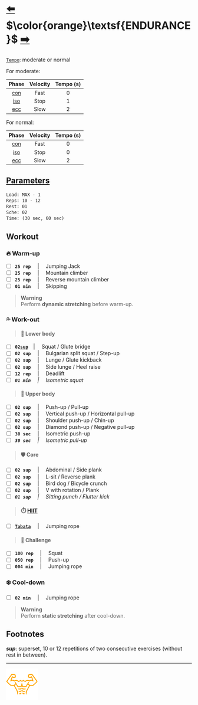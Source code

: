 # [:arrow_left:][prev] $\color{orange}\textsf{ENDURANCE}$ [:arrow_right:][next]

[`Tempo`](../glossary.md#t)\: moderate or normal

For moderate:

|Phase                  |Velocity|Tempo (s)|
|:---------------------:|:------:|:-------:|
|[con](../glossary.md#c)|Fast    |0        |
|[iso](../glossary.md#i)|Stop    |1        |
|[ecc](../glossary.md#e)|Slow    |2        |

For normal:

|Phase                  |Velocity|Tempo (s)|
|:---------------------:|:------:|:-------:|
|[con](../glossary.md#c)|Fast    |0        |
|[iso](../glossary.md#i)|Stop    |0        |
|[ecc](../glossary.md#e)|Slow    |2        |

## [Parameters](../home.md#parameters)

```plaintext
Load: MAX - 1
Reps: 10 - 12
Rest: 01
Sche: 02
Time: (30 sec, 60 sec)
```

## Workout

### :fire: Warm-up

+ [ ] **`25 rep`** &emsp;\|&emsp; Jumping Jack
+ [ ] **`25 rep`** &emsp;\|&emsp; Mountain climber
+ [ ] **`25 rep`** &emsp;\|&emsp; Reverse mountain climber
+ [ ] **`01 min`** &emsp;\|&emsp; Skipping

> **Warning**  
> Perform **dynamic stretching** before warm-up\.

### :sweat_drops: Work-out

> #### :leg: Lower body

+ [ ] **`02`[`sup`](#footnotes)**&emsp;\|&emsp; Squat / Glute bridge
+ [ ] **`02 sup`** &emsp;\|&emsp; Bulgarian split squat / Step-up
+ [ ] **`02 sup`** &emsp;\|&emsp; Lunge / Glute kickback
+ [ ] **`02 sup`** &emsp;\|&emsp; Side lunge / Heel raise
+ [ ] **`12 rep`** &emsp;\|&emsp; Deadlift
+ [ ] _**`01 min`** &emsp;\|&emsp; Isometric squat_

> #### :muscle: Upper body

+ [ ] **`02 sup`** &emsp;\|&emsp; Push-up / Pull-up
+ [ ] **`02 sup`** &emsp;\|&emsp; Vertical push-up / Horizontal pull-up
+ [ ] **`02 sup`** &emsp;\|&emsp; Shoulder push-up / Chin-up
+ [ ] **`02 sup`** &emsp;\|&emsp; Diamond push-up / Negative pull-up
+ [ ] **`30 sec`** &emsp;\|&emsp; Isometric push-up
+ [ ] _**`30 sec`** &emsp;\|&emsp; Isometric pull-up_

> #### :shield: Core

+ [ ] **`02 sup`** &emsp;\|&emsp; Abdominal / Side plank
+ [ ] **`02 sup`** &emsp;\|&emsp; L-sit / Reverse plank
+ [ ] **`02 sup`** &emsp;\|&emsp; Bird dog / Bicycle crunch
+ [ ] **`02 sup`** &emsp;\|&emsp; V with rotation / Plank
+ [ ] _**`01 sup`** &emsp;\|&emsp; Sitting punch / Flutter kick_

> #### :stopwatch: [HIIT][abcd]

+ [ ] [**`Tabata`**][abcd] &emsp;\|&emsp; Jumping rope

> #### :triangular_flag_on_post: Challenge

+ [ ] **`100 rep`** &emsp;\|&emsp; Squat
+ [ ] **`050 rep`** &emsp;\|&emsp; Push-up
+ [ ] **`004 min`** &emsp;\|&emsp; Jumping rope

### :snowflake: Cool-down

+ [ ] **`02 min`** &emsp;\|&emsp; Jumping rope

> **Warning**  
> Perform **static stretching** after cool-down\.

## Footnotes

_**sup**_\: superset, 10 or 12 repetitions of two consecutive exercises (without rest in between)\.

---

[![Man's abdominals](../../src/six_pack_little.svg)](../home.md "Home")

<!-- internal -->
[abcd]: ../glossary.md "Glossary"
[next]: ../trainings/strength.md "Strength training"
[prev]: ../trainings/trainings.md "Trainings"
